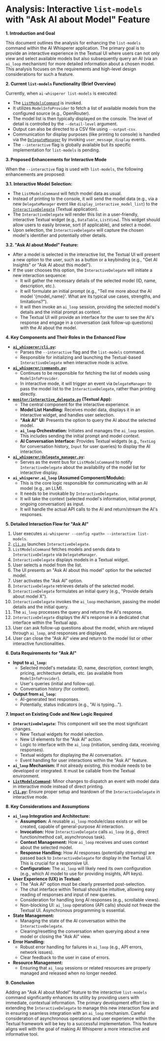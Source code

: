 # Analysis: Interactive `list-models` with "Ask AI about Model" Feature

**1. Introduction and Goal**

This document outlines the analysis for enhancing the `list-models` command within the AI Whisperer application. The primary goal is to provide an interactive experience in the Textual UI where users can not only view and select available models but also subsequently query an AI (via an `ai_loop` mechanism) for more detailed information about a chosen model. This analysis focuses on the requirements and high-level design considerations for such a feature.

**2. Current `list-models` Functionality (Brief Overview)**

Currently, when `ai-whisperer list-models` is executed:

* The [`ListModelsCommand`](ai_whisperer/commands.py:37) is invoked.
* It utilizes `ModelInfoProvider` to fetch a list of available models from the configured source (e.g., OpenRouter).
* The model list is then typically displayed on the console. The level of detail is controlled by the `--detail-level` argument.
* Output can also be directed to a CSV file using `--output-csv`.
* Communication for display purposes (like printing to console) is handled via the [`DelegateManager`](ai_whisperer/delegate_manager.py) by invoking `user_message_display` events.
* The `--interactive` flag is globally available but its specific implementation for `list-models` is pending.

**3. Proposed Enhancements for Interactive Mode**

When the `--interactive` flag is used with `list-models`, the following enhancements are proposed:

**3.1. Interactive Model Selection:**

* The `ListModelsCommand` will fetch model data as usual.
* Instead of printing to the console, it will send the model data (e.g., via a new `DelegateManager` event like `display_interactive_model_list`) to the [`InteractiveDelegate`](monitor/interactive_delegate.py) (Textual application).
* The `InteractiveDelegate` will render this list in a user-friendly, interactive Textual widget (e.g., `DataTable`, `ListView`). This widget should allow users to easily browse, sort (if applicable), and select a model.
* Upon selection, the `InteractiveDelegate` will capture the chosen model's identifier and potentially other details.

**3.2. "Ask AI about Model" Feature:**

* After a model is selected in the interactive list, the Textual UI will present a new option to the user, such as a button or a keybinding (e.g., "Get AI Insights" or "Ask AI about this model").
* If the user chooses this option, the `InteractiveDelegate` will initiate a new interaction sequence:
  * It will gather the necessary details of the selected model (ID, name, description, etc.).
  * It will formulate an initial prompt (e.g., "Tell me more about the AI model '{model_name}'. What are its typical use cases, strengths, and limitations?").
  * It will then invoke an `ai_loop` session, providing the selected model's details and the initial prompt as context.
  * The Textual UI will provide an interface for the user to see the AI's response and engage in a conversation (ask follow-up questions) with the AI about the model.

**4. Key Components and Their Roles in the Enhanced Flow**

* **[`ai_whisperer/cli.py`](ai_whisperer/cli.py):**
  * Parses the `--interactive` flag and the `list-models` command.
  * Responsible for initializing and launching the Textual-based `InteractiveDelegate` when interactive mode is active.
* **[`ai_whisperer/commands.py`](ai_whisperer/commands.py):**
  * Continues to be responsible for fetching the list of models using `ModelInfoProvider`.
  * In interactive mode, it will trigger an event via `DelegateManager` to pass the model list to the `InteractiveDelegate`, rather than printing directly.
* **[`monitor/interactive_delegate.py`](monitor/interactive_delegate.py) (Textual App):**
  * The central component for the interactive experience.
  * **Model List Handling:** Receives model data, displays it in an interactive widget, and handles user selection.
  * **"Ask AI" UI:** Presents the option to query the AI about the selected model.
  * **`ai_loop` Orchestration:** Initiates and manages the `ai_loop` session. This includes sending the initial prompt and model context.
  * **AI Conversation Interface:** Provides Textual widgets (e.g., `TextLog` for conversation history, `Input` for user queries) to display the AI interaction.
* **[`ai_whisperer/delegate_manager.py`](ai_whisperer/delegate_manager.py):**
  * Serves as the event bus for `ListModelsCommand` to notify `InteractiveDelegate` about the availability of the model list for interactive display.
* **`ai_whisperer.ai_loop` (Assumed Component/Module):**
  * This is the core logic responsible for communicating with an AI model (e.g., an LLM).
  * It needs to be invokable by `InteractiveDelegate`.
  * It will take the context (selected model's information, initial prompt, ongoing conversation) as input.
  * It will handle the actual API calls to the AI and return/stream the AI's responses.

**5. Detailed Interaction Flow for "Ask AI"**

1. User executes `ai-whisperer --config <path> --interactive list-models`.
2. [`cli.py`](ai_whisperer/cli.py) launches `InteractiveDelegate`.
3. `ListModelsCommand` fetches models and sends data to `InteractiveDelegate` via `DelegateManager`.
4. `InteractiveDelegate` displays models in a Textual widget.
5. User selects a model from the list.
6. The UI presents an "Ask AI about this model" option for the selected model.
7. User activates the "Ask AI" option.
8. `InteractiveDelegate` retrieves details of the selected model.
9. `InteractiveDelegate` formulates an initial query (e.g., "Provide details about model X").
10. `InteractiveDelegate` invokes the `ai_loop` mechanism, passing the model details and the initial query.
11. The `ai_loop` processes the query and returns the AI's response.
12. `InteractiveDelegate` displays the AI's response in a dedicated chat interface within the Textual app.
13. User can ask follow-up questions about the model, which are relayed through `ai_loop`, and responses are displayed.
14. User can close the "Ask AI" view and return to the model list or other interactive functionalities.

**6. Data Requirements for "Ask AI"**

* **Input to `ai_loop`:**
  * Selected model's metadata: ID, name, description, context length, pricing, architecture details, etc. (as available from `ModelInfoProvider`).
  * User's queries (initial and follow-up).
  * Conversation history (for context).
* **Output from `ai_loop`:**
  * AI-generated text responses.
  * Potentially, status indicators (e.g., "AI is typing...").

**7. Impact on Existing Code and New Logic Required**

* **`InteractiveDelegate`:** This component will see the most significant changes.
  * New Textual widgets for model selection.
  * New UI elements for the "Ask AI" action.
  * Logic to interface with the `ai_loop` (initiation, sending data, receiving responses).
  * Textual widgets for displaying the AI conversation.
  * Event handling for user interactions within the "Ask AI" feature.
* **`ai_loop` Mechanism:** If not already existing, this module needs to be developed or integrated. It must be callable from the Textual environment.
* **[`ListModelsCommand`](ai_whisperer/commands.py):** Minor changes to dispatch an event with model data in interactive mode instead of direct printing.
* **[`cli.py`](ai_whisperer/cli.py):** Ensure proper setup and teardown of the `InteractiveDelegate` in interactive mode.

**8. Key Considerations and Assumptions**

* **`ai_loop` Integration and Architecture:**
  * **Assumption:** A reusable `ai_loop` module/class exists or will be created, capable of general-purpose AI interaction.
  * **Invocation:** How `InteractiveDelegate` calls `ai_loop` (e.g., direct function/method call, asynchronous task).
  * **Context Management:** How `ai_loop` receives and uses context about the selected model.
  * **Response Handling:** How AI responses (potentially streaming) are passed back to `InteractiveDelegate` for display in the Textual UI. This is crucial for a responsive UI.
  * **Configuration:** The `ai_loop` will likely need its own configuration (e.g., which AI model to use for providing insights, API keys).
* **User Experience (UX) in Textual:**
  * The "Ask AI" option must be clearly presented post-selection.
  * The chat interface within Textual should be intuitive, allowing easy reading of responses and input of new queries.
  * Consideration for handling long AI responses (e.g., scrollable views).
  * Non-blocking UI: `ai_loop` operations (API calls) should not freeze the Textual UI. Asynchronous programming is essential.
* **State Management:**
  * Managing the state of the AI conversation within the `InteractiveDelegate`.
  * Clearing/resetting the conversation when querying about a new model or closing the "Ask AI" view.
* **Error Handling:**
  * Robust error handling for failures in `ai_loop` (e.g., API errors, network issues).
  * Clear feedback to the user in case of errors.
* **Resource Management:**
  * Ensuring that `ai_loop` sessions or related resources are properly managed and released when no longer needed.

**9. Conclusion**

Adding an "Ask AI about Model" feature to the interactive `list-models` command significantly enhances its utility by providing users with immediate, contextual information. The primary development effort lies in extending the `InteractiveDelegate` to manage this new interaction flow and in ensuring seamless integration with an `ai_loop` mechanism. Careful consideration of asynchronous operations and user experience within the Textual framework will be key to a successful implementation. This feature aligns well with the goal of making AI Whisperer a more interactive and informative tool.
